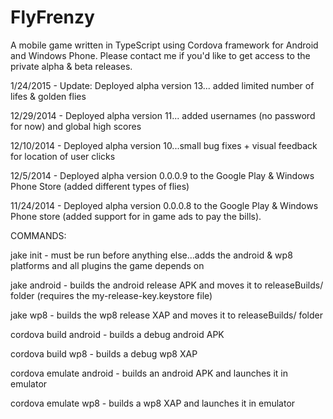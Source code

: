 FlyFrenzy
=========

A mobile game written in TypeScript using Cordova framework for Android and Windows Phone. Please contact me if you'd like to get access to the private alpha & beta releases.

1/24/2015 - Update: Deployed alpha version 13... added limited number of lifes & golden flies

12/29/2014 - Deployed alpha version 11... added usernames (no password for now) and global high scores

12/10/2014 - Deployed alpha version 10...small bug fixes + visual feedback for location of user clicks

12/5/2014 - Deployed alpha version 0.0.0.9 to the Google Play & Windows Phone Store (added different types of flies)

11/24/2014 - Deployed alpha version 0.0.0.8 to the Google Play & Windows Phone store (added support for in game ads to pay the bills).


COMMANDS:

jake init - must be run before anything else...adds the android & wp8 platforms and all plugins the game depends on

jake android - builds the android release APK and moves it to releaseBuilds/ folder (requires the my-release-key.keystore file)

jake wp8 - builds the wp8 release XAP and moves it to releaseBuilds/ folder

cordova build android - builds a debug android APK

cordova build wp8 - builds a debug wp8 XAP

cordova emulate android - builds an android APK and launches it in emulator

cordova emulate wp8 - builds a wp8 XAP and launches it in emulator
